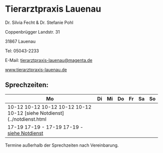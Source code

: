 # Tierarztpraxis Lauenau

Dr. Silvia Fecht & Dr. Stefanie Pohl

Coppenbrügger Landstr. 31  

31867 Lauenau

Tel: 05043-2233
  
E-Mail: tierarztpraxis-lauenau@magenta.de
  
www.tierarztpraxis-lauenau.de 



Sprechzeiten:
---------------

|  Mo   |  Di   |  Mi   |  Do   |  Fr   | Sa    |     So                               |
| ----- | ----- | ----- | ----- | ----- | ----- |------------------------------------- |
| 10-12   10-12   10-12   10-12   10-12   10-12     [siehe Notdienst](../notdienst.html|
| 17-19   17-19     -     17-19   17-19     -       [siehe Notdienst](../notdienst.html)  |


Termine außerhalb der Sprechzeiten nach Vereinbarung.


